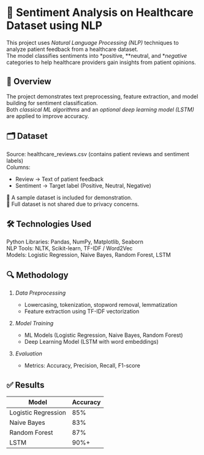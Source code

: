 # 🏥 Sentiment Analysis on Healthcare Dataset using NLP  

This project uses *Natural Language Processing (NLP)* techniques to analyze patient feedback from a healthcare dataset.  
The model classifies sentiments into *positive, **neutral, and **negative* categories to help healthcare providers gain insights from patient opinions.


## 📌 Overview
The project demonstrates text preprocessing, feature extraction, and model building for sentiment classification.  
Both *classical ML algorithms* and an *optional deep learning model (LSTM)* are applied to improve accuracy.


## 🗂️ Dataset
 Source: healthcare_reviews.csv (contains patient reviews and sentiment labels)  
 Columns:  
  - Review → Text of patient feedback  
  - Sentiment → Target label (Positive, Neutral, Negative)  

🔹 A sample dataset is included for demonstration.  
🔹 Full dataset is not shared due to privacy concerns.


## 🛠️ Technologies Used
Python Libraries: Pandas, NumPy, Matplotlib, Seaborn  
NLP Tools: NLTK, Scikit-learn, TF-IDF / Word2Vec  
Models: Logistic Regression, Naive Bayes, Random Forest, LSTM


## 🔍 Methodology
1. *Data Preprocessing*
   - Lowercasing, tokenization, stopword removal, lemmatization  
   - Feature extraction using TF-IDF vectorization  

2. *Model Training*
   - ML Models (Logistic Regression, Naive Bayes, Random Forest)  
   - Deep Learning Model (LSTM with word embeddings)  

3. *Evaluation*
   - Metrics: Accuracy, Precision, Recall, F1-score
  

## ✅ Results
| Model                 | Accuracy |
|-----------------------|----------|
| Logistic Regression   | 85%      |
| Naive Bayes           | 83%      |
| Random Forest         | 87%      |
| LSTM                  | 90%+     |
